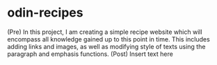 # odin-recipes

(Pre)
In this project, I am creating a simple recipe website which will encompass all knowledge gained up to this point in time. This includes adding links and images, as well as modifying style of texts using the paragraph and emphasis functions. 
(Post)
Insert text here